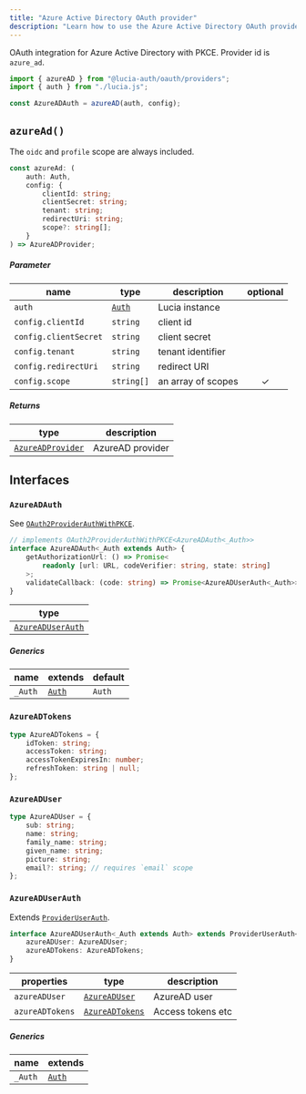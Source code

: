 ```yaml
---
title: "Azure Active Directory OAuth provider"
description: "Learn how to use the Azure Active Directory OAuth provider"
---
```


OAuth integration for Azure Active Directory with PKCE. Provider id is `azure_ad`.

```ts
import { azureAD } from "@lucia-auth/oauth/providers";
import { auth } from "./lucia.js";

const AzureADAuth = azureAD(auth, config);
```

## `azureAd()`

The `oidc` and `profile` scope are always included.

```ts
const azureAd: (
	auth: Auth,
	config: {
		clientId: string;
		clientSecret: string;
		tenant: string;
		redirectUri: string;
		scope?: string[];
	}
) => AzureADProvider;
```

##### Parameter

| name                  | type                                       | description        | optional |
| --------------------- | ------------------------------------------ | ------------------ | :------: |
| `auth`                | [`Auth`](/reference/lucia/interfaces/auth) | Lucia instance     |          |
| `config.clientId`     | `string`                                   | client id          |          |
| `config.clientSecret` | `string`                                   | client secret      |          |
| `config.tenant`       | `string`                                   | tenant identifier  |          |
| `config.redirectUri`  | `string`                                   | redirect URI       |          |
| `config.scope`        | `string[]`                                 | an array of scopes |    ✓     |

##### Returns

| type                                  | description      |
| ------------------------------------- | ---------------- |
| [`AzureADProvider`](#azureadprovider) | AzureAD provider |

## Interfaces

### `AzureADAuth`

See [`OAuth2ProviderAuthWithPKCE`](/reference/oauth/interfaces/oauth2providerauthwithpkce).

```ts
// implements OAuth2ProviderAuthWithPKCE<AzureADAuth<_Auth>>
interface AzureADAuth<_Auth extends Auth> {
	getAuthorizationUrl: () => Promise<
		readonly [url: URL, codeVerifier: string, state: string]
	>;
	validateCallback: (code: string) => Promise<AzureADUserAuth<_Auth>>;
}
```

| type                                  |
| ------------------------------------- |
| [`AzureADUserAuth`](#azureaduserauth) |

##### Generics

| name    | extends                                    | default |
| ------- | ------------------------------------------ | ------- |
| `_Auth` | [`Auth`](/reference/lucia/interfaces/auth) | `Auth`  |

### `AzureADTokens`

```ts
type AzureADTokens = {
	idToken: string;
	accessToken: string;
	accessTokenExpiresIn: number;
	refreshToken: string | null;
};
```

### `AzureADUser`

```ts
type AzureADUser = {
	sub: string;
	name: string;
	family_name: string;
	given_name: string;
	picture: string;
	email?: string; // requires `email` scope
};
```

### `AzureADUserAuth`

Extends [`ProviderUserAuth`](/reference/oauth/interfaces/provideruserauth).

```ts
interface AzureADUserAuth<_Auth extends Auth> extends ProviderUserAuth<_Auth> {
	azureADUser: AzureADUser;
	azureADTokens: AzureADTokens;
}
```

| properties      | type                              | description       |
| --------------- | --------------------------------- | ----------------- |
| `azureADUser`   | [`AzureADUser`](#azureaduser)     | AzureAD user      |
| `azureADTokens` | [`AzureADTokens`](#azureadtokens) | Access tokens etc |

##### Generics

| name    | extends                                    |
| ------- | ------------------------------------------ |
| `_Auth` | [`Auth`](/reference/lucia/interfaces/auth) |
